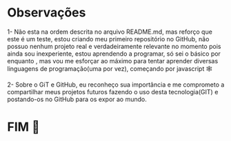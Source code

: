 # Observações

1- Não esta na ordem descrita no arquivo README.md, mas reforço que este é um teste, estou criando meu primeiro repositório no GitHub, não possuo nenhum projeto real e verdadeiramente relevante  no momento pois ainda sou inexperiente, estou aprendendo a programar, só sei o básico por enquanto , mas vou me esforçar ao máximo para tentar aprender diversas linguagens de programação(uma por vez), começando por javascript   :spider_web:

2- Sobre o GiT e GitHub, eu reconheço sua importância e me comprometo a compartilhar meus projetos futuros fazendo o uso desta tecnologia(GIT) e postando-os no GitHub para os expor ao mundo.

# FIM :baby_chick:







